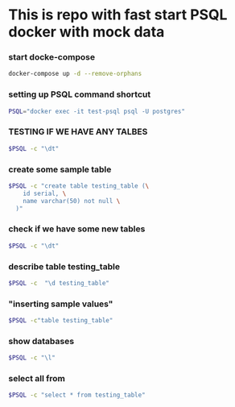 # This is repo with fast start PSQL docker with mock data


### start docke-compose
```bash
docker-compose up -d --remove-orphans
```

### setting up PSQL command shortcut
```bash
PSQL="docker exec -it test-psql psql -U postgres"
```

### TESTING IF WE HAVE ANY TALBES
```bash
$PSQL -c "\dt"
```

### create some sample table
```bash
$PSQL -c "create table testing_table (\
    id serial, \
    name varchar(50) not null \
  )"
```

### check if we have some new tables
```bash
$PSQL -c "\dt"
```

### describe table testing_table
```bash
$PSQL -c  "\d testing_table"
```

### "inserting sample values"
```bash
$PSQL -c"table testing_table"

```

### show databases
```bash
$PSQL -c "\l"
```

### select all from 
```bash
$PSQL -c "select * from testing_table"
```

